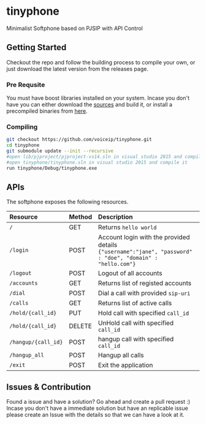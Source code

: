# tinyphone
Minimalist Softphone based on PJSIP with API Control

## Getting Started

Checkout the repo and follow the building process to compile your own, or just download the latest version from the releases page.

### Pre Requsite

You must have boost libraries installed on your system. Incase you don't have you can either download the [sources](https://www.boost.org/users/download/) and build it, or install a precompiled binaries from [here](https://sourceforge.net/projects/boost/files/boost-binaries/).


### Compiling

```bash
git checkout https://github.com/voiceip/tinyphone.git
cd tinyphone
git submodule update --init --recursive
#open lib/pjproject/pjproject-vs14.sln in visual studio 2015 and compile it
#open tinyphone/tinyphone.sln in visual studio 2015 and compile it
run tinyphone/Debug/tinyphone.exe
```


## APIs 

The softphone exposes the following resources.

| Resource                    | Method | Description                       |
|:----------------------------|:-------|:----------------------------------|
| `/`      | GET | Returns `hello world` |
| `/login`| POST | Account login with the provided details <br> `{"username":"jane", "password" : "doe", "domain" : "hello.com"}` | 
| `/logout`| POST | Logout of all accounts |
| `/accounts`| GET | Returns list of registed accounts |
| `/dial`| POST | Dial a call with provided `sip-uri` | 
| `/calls`| GET | Returns list of active calls |
| `/hold/{call_id}`| PUT | Hold call with specified `call_id` | 
| `/hold/{call_id}`| DELETE | UnHold call with specified `call_id` | 
| `/hangup/{call_id}`| POST | hangup call with specified `call_id` | 
| `/hangup_all`| POST | Hangup all calls | 
| `/exit`| POST | Exit the application | 


## Issues & Contribution

Found a issue and have a solution? Go ahead and create a pull request :) Incase you don't have a immediate solution but have an replicable issue please create an Issue with the details so that we can have a look at it.
